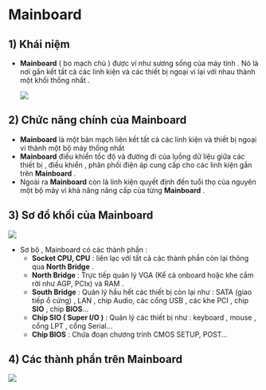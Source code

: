# Mainboard
## **1) Khái niệm**
- **Mainboard** ( bo mạch chủ ) được ví như sương sống của máy tính . Nó là nơi gắn kết tất cả các linh kiện và các thiết bị ngoại vi lại với nhau thành một khối thống nhất .

    <img src=https://i.imgur.com/RgEMzWB.png>
## **2) Chức năng chính của Mainboard**
- **Mainboard** là một bản mạch liên kết tất cả các linh kiện và thiết bị ngoại vi thành một bộ máy thống nhất
- **Mainboard** điều khiển tốc độ  và đường đi của luồng dữ liệu giữa các thiết bị , điều khiển , phân phối điện áp cung cấp cho các linh kiện gắn trên **Mainboard** .
- Ngoài ra **Mainboard** còn là linh kiện quyết định đến tuổi thọ của nguyên một bộ máy vì khả năng nâng cấp của từng **Mainboard** .
## **3) Sơ đồ khối của Mainboard**
<img src=https://i.imgur.com/iieqtgg.png>

- Sơ bộ , Mainboard có các thành phần :
    - **Socket CPU, CPU** : liên lạc với tất cả các thành phần còn lại thông qua **North Bridge** .
    - **North Bridge** : Trực tiếp quản lý VGA (Kể cả onboard hoặc khe cắm rời như AGP, PCIx) và RAM .
    - **South Bridge** : Quản lý hầu hết các thiết bị còn lại như : SATA (giao tiếp ổ cứng) , LAN , chip Audio, các cổng USB , các khe PCI , chip **SIO** , chip **BIOS**…
    - **Chip SIO ( Super I/O )** : Quản lý các thiết bị như : keyboard , mouse , cổng LPT , cổng Serial…
    - **Chip BIOS** : Chứa đoạn chương trình CMOS SETUP, POST…
## **4) Các thành phần trên Mainboard**

<img src=https://i.imgur.com/zWkwsK3.png>
